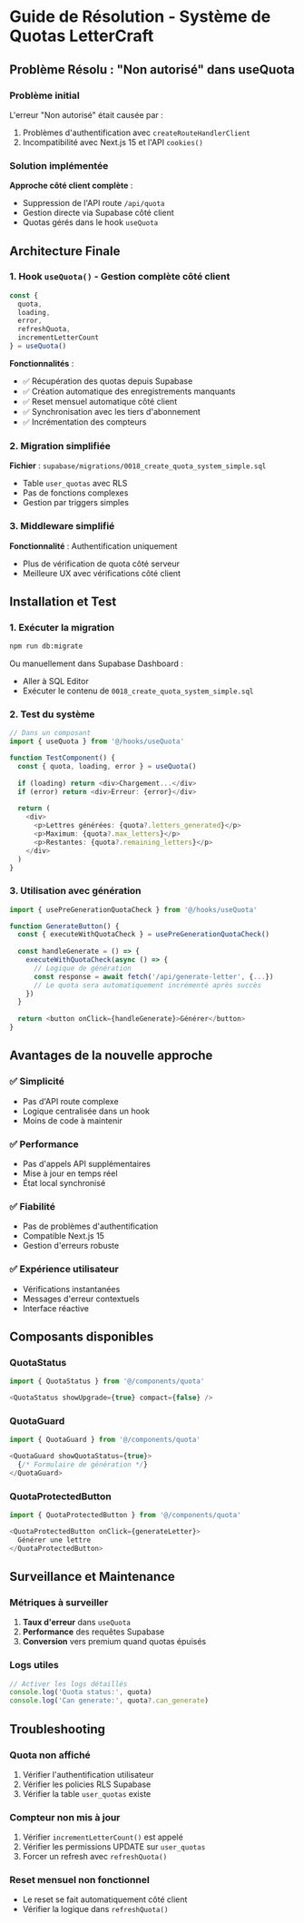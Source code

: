 # Guide de Résolution - Système de Quotas LetterCraft

## Problème Résolu : "Non autorisé" dans useQuota

### Problème initial
L'erreur "Non autorisé" était causée par :
1. Problèmes d'authentification avec `createRouteHandlerClient`
2. Incompatibilité avec Next.js 15 et l'API `cookies()`

### Solution implémentée
**Approche côté client complète** :
- Suppression de l'API route `/api/quota`
- Gestion directe via Supabase côté client
- Quotas gérés dans le hook `useQuota`

## Architecture Finale

### 1. Hook `useQuota()` - Gestion complète côté client
```typescript
const { 
  quota, 
  loading, 
  error, 
  refreshQuota, 
  incrementLetterCount 
} = useQuota()
```

**Fonctionnalités** :
- ✅ Récupération des quotas depuis Supabase
- ✅ Création automatique des enregistrements manquants
- ✅ Reset mensuel automatique côté client
- ✅ Synchronisation avec les tiers d'abonnement
- ✅ Incrémentation des compteurs

### 2. Migration simplifiée
**Fichier** : `supabase/migrations/0018_create_quota_system_simple.sql`
- Table `user_quotas` avec RLS
- Pas de fonctions complexes
- Gestion par triggers simples

### 3. Middleware simplifié
**Fonctionnalité** : Authentification uniquement
- Plus de vérification de quota côté serveur
- Meilleure UX avec vérifications côté client

## Installation et Test

### 1. Exécuter la migration
```bash
npm run db:migrate
```

Ou manuellement dans Supabase Dashboard :
- Aller à SQL Editor
- Exécuter le contenu de `0018_create_quota_system_simple.sql`

### 2. Test du système
```typescript
// Dans un composant
import { useQuota } from '@/hooks/useQuota'

function TestComponent() {
  const { quota, loading, error } = useQuota()
  
  if (loading) return <div>Chargement...</div>
  if (error) return <div>Erreur: {error}</div>
  
  return (
    <div>
      <p>Lettres générées: {quota?.letters_generated}</p>
      <p>Maximum: {quota?.max_letters}</p>
      <p>Restantes: {quota?.remaining_letters}</p>
    </div>
  )
}
```

### 3. Utilisation avec génération
```typescript
import { usePreGenerationQuotaCheck } from '@/hooks/useQuota'

function GenerateButton() {
  const { executeWithQuotaCheck } = usePreGenerationQuotaCheck()
  
  const handleGenerate = () => {
    executeWithQuotaCheck(async () => {
      // Logique de génération
      const response = await fetch('/api/generate-letter', {...})
      // Le quota sera automatiquement incrémenté après succès
    })
  }
  
  return <button onClick={handleGenerate}>Générer</button>
}
```

## Avantages de la nouvelle approche

### ✅ Simplicité
- Pas d'API route complexe
- Logique centralisée dans un hook
- Moins de code à maintenir

### ✅ Performance
- Pas d'appels API supplémentaires
- Mise à jour en temps réel
- État local synchronisé

### ✅ Fiabilité
- Pas de problèmes d'authentification
- Compatible Next.js 15
- Gestion d'erreurs robuste

### ✅ Expérience utilisateur
- Vérifications instantanées
- Messages d'erreur contextuels
- Interface réactive

## Composants disponibles

### QuotaStatus
```typescript
import { QuotaStatus } from '@/components/quota'

<QuotaStatus showUpgrade={true} compact={false} />
```

### QuotaGuard
```typescript
import { QuotaGuard } from '@/components/quota'

<QuotaGuard showQuotaStatus={true}>
  {/* Formulaire de génération */}
</QuotaGuard>
```

### QuotaProtectedButton
```typescript
import { QuotaProtectedButton } from '@/components/quota'

<QuotaProtectedButton onClick={generateLetter}>
  Générer une lettre
</QuotaProtectedButton>
```

## Surveillance et Maintenance

### Métriques à surveiller
1. **Taux d'erreur** dans `useQuota`
2. **Performance** des requêtes Supabase
3. **Conversion** vers premium quand quotas épuisés

### Logs utiles
```typescript
// Activer les logs détaillés
console.log('Quota status:', quota)
console.log('Can generate:', quota?.can_generate)
```

## Troubleshooting

### Quota non affiché
1. Vérifier l'authentification utilisateur
2. Vérifier les policies RLS Supabase
3. Vérifier la table `user_quotas` existe

### Compteur non mis à jour
1. Vérifier `incrementLetterCount()` est appelé
2. Vérifier les permissions UPDATE sur `user_quotas`
3. Forcer un refresh avec `refreshQuota()`

### Reset mensuel non fonctionnel
- Le reset se fait automatiquement côté client
- Vérifier la logique dans `refreshQuota()`
